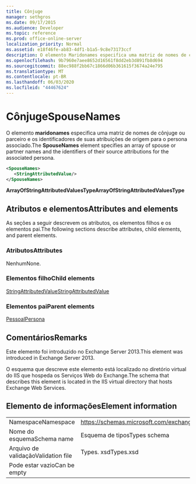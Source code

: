 ```yaml
---
title: Cônjuge
manager: sethgros
ms.date: 09/17/2015
ms.audience: Developer
ms.topic: reference
ms.prod: office-online-server
localization_priority: Normal
ms.assetid: e18f46fe-ab83-4df1-b1a5-9c8e73173ccf
description: O elemento Maridonames especifica uma matriz de nomes de cônjuge ou parceiro e os identificadores de suas atribuições de origem para o persona associado.
ms.openlocfilehash: 9b7960e7aee8652d16561f8dd2eb3d891fb8d694
ms.sourcegitcommit: 88ec988f2bb67c1866d06b361615f3674a24e795
ms.translationtype: MT
ms.contentlocale: pt-BR
ms.lasthandoff: 06/03/2020
ms.locfileid: "44467624"
---
```

# <a name="spousenames"></a><span data-ttu-id="90a8f-103">Cônjuge</span><span class="sxs-lookup"><span data-stu-id="90a8f-103">SpouseNames</span></span>

<span data-ttu-id="90a8f-104">O elemento **maridonames** especifica uma matriz de nomes de cônjuge ou parceiro e os identificadores de suas atribuições de origem para o persona associado.</span><span class="sxs-lookup"><span data-stu-id="90a8f-104">The **SpouseNames** element specifies an array of spouse or partner names and the identifiers of their source attributions for the associated persona.</span></span> 
  
```XML
<SpouseNames>
   <StringAttributedValue/>
</SpouseNames>
```

 <span data-ttu-id="90a8f-105">**ArrayOfStringAttributedValuesType**</span><span class="sxs-lookup"><span data-stu-id="90a8f-105">**ArrayOfStringAttributedValuesType**</span></span>
## <a name="attributes-and-elements"></a><span data-ttu-id="90a8f-106">Atributos e elementos</span><span class="sxs-lookup"><span data-stu-id="90a8f-106">Attributes and elements</span></span>

<span data-ttu-id="90a8f-107">As seções a seguir descrevem os atributos, os elementos filhos e os elementos pai.</span><span class="sxs-lookup"><span data-stu-id="90a8f-107">The following sections describe attributes, child elements, and parent elements.</span></span>
  
### <a name="attributes"></a><span data-ttu-id="90a8f-108">Atributos</span><span class="sxs-lookup"><span data-stu-id="90a8f-108">Attributes</span></span>

<span data-ttu-id="90a8f-109">Nenhum</span><span class="sxs-lookup"><span data-stu-id="90a8f-109">None.</span></span>
  
### <a name="child-elements"></a><span data-ttu-id="90a8f-110">Elementos filho</span><span class="sxs-lookup"><span data-stu-id="90a8f-110">Child elements</span></span>

[<span data-ttu-id="90a8f-111">StringAttributedValue</span><span class="sxs-lookup"><span data-stu-id="90a8f-111">StringAttributedValue</span></span>](stringattributedvalue.md)
  
### <a name="parent-elements"></a><span data-ttu-id="90a8f-112">Elementos pai</span><span class="sxs-lookup"><span data-stu-id="90a8f-112">Parent elements</span></span>

[<span data-ttu-id="90a8f-113">Pessoal</span><span class="sxs-lookup"><span data-stu-id="90a8f-113">Persona</span></span>](persona.md)
  
## <a name="remarks"></a><span data-ttu-id="90a8f-114">Comentários</span><span class="sxs-lookup"><span data-stu-id="90a8f-114">Remarks</span></span>

<span data-ttu-id="90a8f-115">Este elemento foi introduzido no Exchange Server 2013.</span><span class="sxs-lookup"><span data-stu-id="90a8f-115">This element was introduced in Exchange Server 2013.</span></span>
  
<span data-ttu-id="90a8f-116">O esquema que descreve este elemento está localizado no diretório virtual do IIS que hospeda os Serviços Web do Exchange.</span><span class="sxs-lookup"><span data-stu-id="90a8f-116">The schema that describes this element is located in the IIS virtual directory that hosts Exchange Web Services.</span></span>
  
## <a name="element-information"></a><span data-ttu-id="90a8f-117">Elemento de informações</span><span class="sxs-lookup"><span data-stu-id="90a8f-117">Element information</span></span>

|||
|:-----|:-----|
|<span data-ttu-id="90a8f-118">Namespace</span><span class="sxs-lookup"><span data-stu-id="90a8f-118">Namespace</span></span>  <br/> |https://schemas.microsoft.com/exchange/services/2006/types  <br/> |
|<span data-ttu-id="90a8f-119">Nome do esquema</span><span class="sxs-lookup"><span data-stu-id="90a8f-119">Schema name</span></span>  <br/> |<span data-ttu-id="90a8f-120">Esquema de tipos</span><span class="sxs-lookup"><span data-stu-id="90a8f-120">Types schema</span></span>  <br/> |
|<span data-ttu-id="90a8f-121">Arquivo de validação</span><span class="sxs-lookup"><span data-stu-id="90a8f-121">Validation file</span></span>  <br/> |<span data-ttu-id="90a8f-122">Types. xsd</span><span class="sxs-lookup"><span data-stu-id="90a8f-122">Types.xsd</span></span>  <br/> |
|<span data-ttu-id="90a8f-123">Pode estar vazio</span><span class="sxs-lookup"><span data-stu-id="90a8f-123">Can be empty</span></span>  <br/> ||
   

